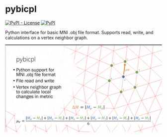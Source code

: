 # pybicpl

[![PyPI - License](https://img.shields.io/pypi/l/pybicpl)](https://github.com/FNNDSC/pybicpl/blob/master/LICENSE)
[![PyPI](https://img.shields.io/pypi/v/pybicpl)](https://pypi.org/project/pybicpl/)

Python interface for basic MNI .obj file format.
Supports read, write, and calculations on a vertex neighbor graph.

![slideshow](doc/slide.png)
